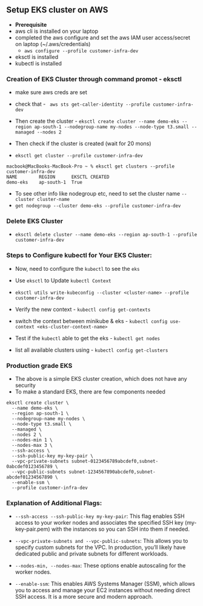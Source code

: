 ## Setup EKS cluster on AWS

- **Prerequisite**
- aws cli is installed on your laptop
- completed the aws configure and set the aws IAM user access/secret on laptop (~/.aws/credentials)
    - `aws configure --profile customer-infra-dev`
- eksctl is installed
- kubectl is installed

### Creation of EKS Cluster through command promot - eksctl
- make sure aws creds are set 
- check that - ` aws sts get-caller-identity --profile customer-infra-dev`
- Then create the cluster - `eksctl create cluster --name demo-eks --region ap-south-1 --nodegroup-name my-nodes --node-type t3.small --managed --nodes 2`

- Then check if the cluster is created (wait for 20 mons)
- `eksctl get cluster --profile customer-infra-dev`
```
macbook@MacBooks-MacBook-Pro ~ % eksctl get clusters --profile customer-infra-dev
NAME		REGION		EKSCTL CREATED
demo-eks	ap-south-1	True
```
- To see other info like nodegroup etc, need to set the cluster name `--cluster cluster-name`
- `get nodegroup --cluster demo-eks --profile customer-infra-dev`


### Delete EKS Cluster
- `eksctl delete cluster --name demo-eks --region ap-south-1 --profile customer-infra-dev`

### Steps to Configure kubectl for Your EKS Cluster:
- Now, need to configure the `kubectl` to see the `eks`
- Use `eksctl` to Update `kubectl Context`
- `eksctl utils write-kubeconfig --cluster <cluster-name> --profile customer-infra-dev`

- Verify the new context - `kubectl config get-contexts`
- switch the context between minikube & eks - `kubectl config use-context <eks-cluster-context-name>`

- Test if the `kubectl` able to get the eks - `kubectl get nodes`

- list all available clusters using - `kubectl config get-clusters`




### Production grade EKS
- The above is a simple EKS cluster creation, which does not have any security
- To make a standard EKS, there are few components needed

```
eksctl create cluster \
  --name demo-eks \
  --region ap-south-1 \
  --nodegroup-name my-nodes \
  --node-type t3.small \
  --managed \
  --nodes 2 \
  --nodes-min 1 \
  --nodes-max 3 \
  --ssh-access \
  --ssh-public-key my-key-pair \
  --vpc-private-subnets subnet-0123456789abcdef0,subnet-0abcdef0123456789 \
  --vpc-public-subnets subnet-1234567890abcdef0,subnet-abcdef01234567890 \
  --enable-ssm \
  --profile customer-infra-dev
```

### Explanation of Additional Flags:

- `--ssh-access --ssh-public-key my-key-pair`: This flag enables SSH access to your worker nodes and associates the specified SSH key (my-key-pair.pem) with the instances so you can SSH into them if needed.

- `--vpc-private-subnets and --vpc-public-subnets`: This allows you to specify custom subnets for the VPC. In production, you’ll likely have dedicated public and private subnets for different workloads.

- `--nodes-min, --nodes-max`: These options enable autoscaling for the worker nodes.

- `--enable-ssm`: This enables AWS Systems Manager (SSM), which allows you to access and manage your EC2 instances without needing direct SSH access. It is a more secure and modern approach.